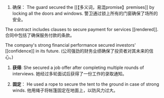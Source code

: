 1. 确保：
The guard secured the [[【多义词，易混promise】premises]] by locking all the doors and windows.
警卫通过锁上所有的门窗确保了场所的安全。

The contract includes clauses to secure payment for services [[rendered]].
合同中包括了确保服务付款的条款。

 The company's strong financial performance secured investors' [[confidence]] in its future.
  (公司强劲的财务业绩确保了投资者对其未来的信心。)
1. **获得**:
She secured a job offer after completing multiple rounds of interviews.
她经过多轮面试后获得了一份工作的录取通知。

3. **固定**：
He used a rope to secure the tent to the ground in case of strong winds.
他用绳子将帐篷固定在地面上，以防风力过大。

